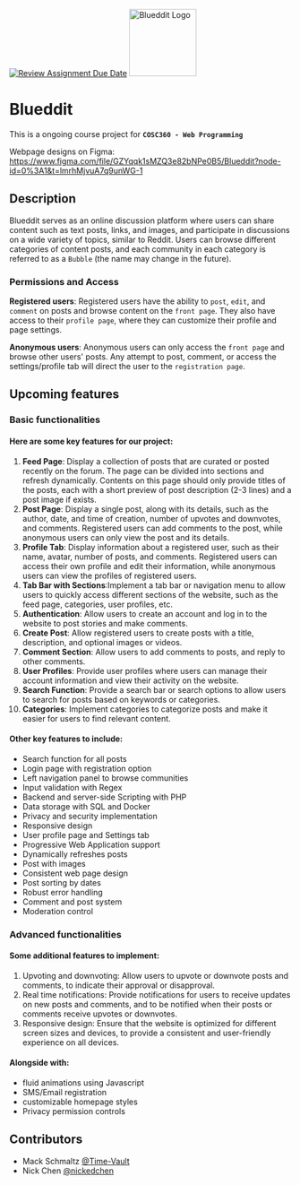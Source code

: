 [![Review Assignment Due Date](https://classroom.github.com/assets/deadline-readme-button-24ddc0f5d75046c5622901739e7c5dd533143b0c8e959d652212380cedb1ea36.svg)](https://classroom.github.com/a/enf2qyfT)
<picture>
  <img src="https://user-images.githubusercontent.com/88886207/217671905-3e9c7b3d-d6de-4821-85b6-af54b38244e0.png" alt="Blueddit Logo" height="120">
</picture>

# Blueddit

This is a ongoing course project for **`COSC360 - Web Programming`**

Webpage designs on Figma: <https://www.figma.com/file/GZYqqk1sMZQ3e82bNPe0B5/Blueddit?node-id=0%3A1&t=lmrhMjvuA7q9unWG-1>

## Description

Blueddit serves as an online discussion platform where users can share content such as text posts, links, and images, and participate in discussions on a wide variety of topics, similar to Reddit. Users can browse different categories of content posts, and each community in each category is referred to as a `Bubble` (the name may change in the future).

### Permissions and Access

**Registered users**: Registered users have the ability to `post`, `edit`, and `comment` on posts and browse content on the `front page`. They also have access to their `profile page`, where they can customize their profile and page settings.

**Anonymous users**: Anonymous users can only access the `front page` and browse other users' posts. Any attempt to post, comment, or access the settings/profile tab will direct the user to the `registration page`.

## Upcoming features

### Basic functionalities

#### Here are some key features for our project:

1. **Feed Page**: Display a collection of posts that are curated or posted recently on the forum. The page can be divided into sections and refresh dynamically. Contents on this page should only provide titles of the posts, each with a short preview of post description (2-3 lines) and a post image if exists.
1. **Post Page**: Display a single post, along with its details, such as the author, date, and time of creation, number of upvotes and downvotes, and comments. Registered users can add comments to the post, while anonymous users can only view the post and its details.
1. **Profile Tab**: Display information about a registered user, such as their name, avatar, number of posts, and comments. Registered users can access their own profile and edit their information, while anonymous users can view the profiles of registered users.
1. **Tab Bar with Sections**:Implement a tab bar or navigation menu to allow users to quickly access different sections of the website, such as the feed page, categories, user profiles, etc.
1. **Authentication**: Allow users to create an account and log in to the website to post stories and make comments.
1. **Create Post**: Allow registered users to create posts with a title, description, and optional images or videos.
1. **Comment Section**: Allow users to add comments to posts, and reply to other comments.
1. **User Profiles**: Provide user profiles where users can manage their account information and view their activity on the website.
1. **Search Function**: Provide a search bar or search options to allow users to search for posts based on keywords or categories.
1. **Categories**: Implement categories to categorize posts and make it easier for users to find relevant content.

#### Other key features to include:

 - Search function for all posts
 - Login page with registration option
 - Left navigation panel to browse communities
 - Input validation with Regex
 - Backend and server-side Scripting with PHP
 - Data storage with SQL and Docker
 - Privacy and security implementation
 - Responsive design
 - User profile page and Settings tab
 - Progressive Web Application support
 - Dynamically refreshes posts
 - Post with images
 - Consistent web page design
 - Post sorting by dates
 - Robust error handling
 - Comment and post system
 - Moderation control

### Advanced functionalities

#### Some additional features to implement:

1. Upvoting and downvoting: Allow users to upvote or downvote posts and comments, to indicate their approval or disapproval.
1. Real time notifications: Provide notifications for users to receive updates on new posts and comments, and to be notified when their posts or comments receive upvotes or downvotes.
1. Responsive design: Ensure that the website is optimized for different screen sizes and devices, to provide a consistent and user-friendly experience on all devices.

#### Alongside with:

 - fluid animations using Javascript
 - SMS/Email registration
 - customizable homepage styles
 - Privacy permission controls

## Contributors

- Mack Schmaltz  [@Time-Vault](https://github.com/Time-Vault)
- Nick Chen  [@nickedchen](https://github.com/nickedchen)
